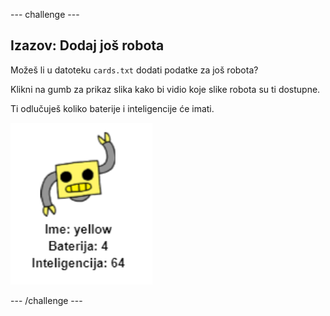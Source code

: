 \--- challenge \---

## Izazov: Dodaj još robota

Možeš li u datoteku `cards.txt` dodati podatke za još robota?

Klikni na gumb za prikaz slika kako bi vidio koje slike robota su ti dostupne.

Ti odlučuješ koliko baterije i inteligencije će imati.

![screenshot](images/robotrumps-yellow.png)

\--- /challenge \---